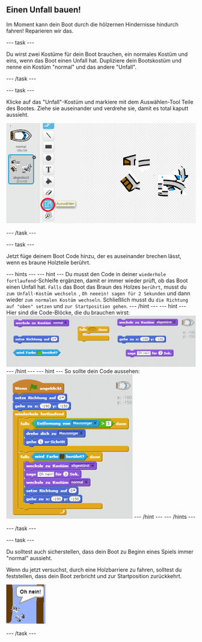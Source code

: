 ## Einen Unfall bauen!

Im Moment kann dein Boot durch die hölzernen Hindernisse hindurch fahren! Reparieren wir das.

--- task ---

Du wirst zwei Kostüme für dein Boot brauchen, ein normales Kostüm und eins, wenn das Boot einen Unfall hat. Dupliziere dein Bootskostüm und nenne ein Kostüm "normal" und das andere "Unfall".

--- /task ---

--- task ---

Klicke auf das "Unfall"-Kostüm und markiere mit dem Auswählen-Tool Teile des Bootes. Ziehe sie auseinander und verdrehe sie, damit es total kaputt aussieht.

![screenshot](images/boat-hit-costume.png)

--- /task ---

--- task ---

Jetzt füge deinem Boot Code hinzu, der es auseinander brechen lässt, wenn es braune Holzteile berührt.

--- hints --- --- hint --- Du musst den Code in deiner `wiederhole fortlaufend`-Schleife ergänzen, damit er immer wieder prüft, ob das Boot einen Unfall hat. `Falls` das Boot das Braun des Holzes `berührt`, musst du `zum Unfall-Kostüm wechseln `, `Oh neeein! sagen für 2 Sekunden` und dann wieder `zum normalen Kostüm wechseln`. Schließlich musst du `die Richtung auf "oben" setzen` und `zur Startposition gehen`. --- /hint --- --- hint --- Hier sind die Code-Blöcke, die du brauchen wirst: ![screenshot](images/boat-hit-blocks.png) --- /hint --- --- hint --- So sollte dein Code aussehen: ![screenshot](images/boat-hit-code.png) --- /hint --- --- /hints ---

--- /task ---

--- task ---

Du solltest auch sicherstellen, dass dein Boot zu Beginn eines Spiels immer "normal" aussieht.

Wenn du jetzt versuchst, durch eine Holzbarriere zu fahren, solltest du feststellen, dass dein Boot zerbricht und zur Startposition zurückkehrt.

![screenshot](images/boat-crash.png)

--- /task ---